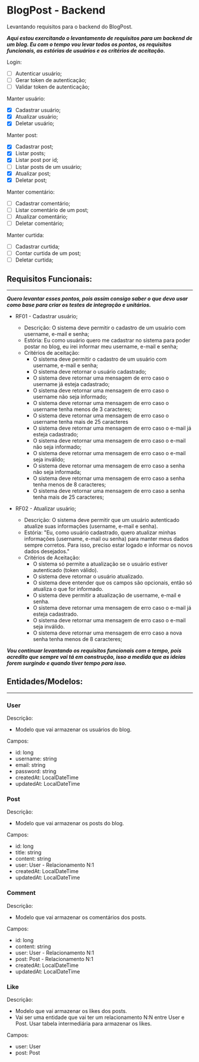 # BlogPost - Backend

Levantando requisitos para o backend do BlogPost.

***Aqui estou exercitando o levantamento de requisitos para um backend de um blog. Eu com o tempo vou levar todos os pontos, os requisitos funcionais, as estórias de usuários e os critérios de aceitação.***

Login:
 - [ ] Autenticar usuário;
 - [ ] Gerar token de autenticação;
 - [ ] Validar token de autenticação;
 
Manter usuário:
 - [x] Cadastrar usuário;
 - [x] Atualizar usuário;
 - [x] Deletar usuário;

Manter post:
 - [x] Cadastrar post;
 - [x] Listar posts;
 - [x] Listar post por id;
 - [ ] Listar posts de um usuário;
 - [x] Atualizar post;
 - [x] Deletar post;

Manter comentário:
 - [ ] Cadastrar comentário;
 - [ ] Listar comentário de um post;
 - [ ] Atualizar comentário;
 - [ ] Deletar comentário;

Manter curtida:
 - [ ] Cadastrar curtida;
 - [ ] Contar curtida de um post;
 - [ ] Deletar curtida;

## Requisitos Funcionais:

------------------------

***Quero levantar esses pontos, pois assim consigo saber o que devo usar como base para criar os testes de integração e unitários.***

 - RF01 - Cadastrar usuário;
   - Descrição: O sistema deve permitir o cadastro de um usuário com username, e-mail e senha;
   - Estória: Eu como usuário quero me cadastrar no sistema para poder postar no blog, eu irei informar meu username, e-mail e senha;
   - Critérios de aceitação:
     - O sistema deve permitir o cadastro de um usuário com username, e-mail e senha;
     - O sistema deve retornar o usuário cadastrado;
     - O sistema deve retornar uma mensagem de erro caso o username já esteja cadastrado;
     - O sistema deve retornar uma mensagem de erro caso o username não seja informado;
     - O sistema deve retornar uma mensagem de erro caso o username tenha menos de 3 caracteres;
     - O sistema deve retornar uma mensagem de erro caso o username tenha mais de 25 caracteres
     - O sistema deve retornar uma mensagem de erro caso o e-mail já esteja cadastrado;
     - O sistema deve retornar uma mensagem de erro caso o e-mail não seja informado;
     - O sistema deve retornar uma mensagem de erro caso o e-mail seja inválido;
     - O sistema deve retornar uma mensagem de erro caso a senha não seja informada;
     - O sistema deve retornar uma mensagem de erro caso a senha tenha menos de 8 caracteres;
     - O sistema deve retornar uma mensagem de erro caso a senha tenha mais de 25 caracteres;

 - RF02 - Atualizar usuário;
   - Descrição: O sistema deve permitir que um usuário autenticado atualize suas informações (username, e-mail e senha).
   - Estória: "Eu, como usuário cadastrado, quero atualizar minhas informações (username, e-mail ou senha) para manter meus dados sempre corretos. Para isso, preciso estar logado e informar os novos dados desejados."
   - Critérios de Aceitação: 
     - O sistema só permite a atualização se o usuário estiver autenticado (token válido).
     - O sistema deve retornar o usuário atualizado.
     - O sistema deve entender que os campos são opcionais, então só atualiza o que for informado.
     - O sistema deve permitir a atualização de username, e-mail e senha.
     - O sistema deve retornar uma mensagem de erro caso o e-mail já esteja cadastrado.
     - O sistema deve retornar uma mensagem de erro caso o e-mail seja inválido.
     - O sistema deve retornar uma mensagem de erro caso a nova senha tenha menos de 8 caracteres;

***Vou continuar levantando os requisitos funcionais com o tempo, pois acredito que sempre vai tá em construção, isso a medida que as ideias forem surgindo e quando tiver tempo para isso.***

## Entidades/Modelos:

------------------------

### User
Descrição: 
 - Modelo que vai armazenar os usuários do blog.

Campos:
 - id: long
 - username: string
 - email: string
 - password: string
 - createdAt: LocalDateTime
 - updatedAt: LocalDateTime

### Post
Descrição: 
 - Modelo que vai armazenar os posts do blog.

Campos:
 - id: long
 - title: string
 - content: string
 - user: User - Relacionamento N:1
 - createdAt: LocalDateTime
 - updatedAt: LocalDateTime

### Comment
Descrição: 
 - Modelo que vai armazenar os comentários dos posts.

Campos:
 - id: long
 - content: string
 - user: User - Relacionamento N:1
 - post: Post - Relacionamento N:1
 - createdAt: LocalDateTime
 - updatedAt: LocalDateTime

### Like
Descrição: 
 - Modelo que vai armazenar os likes dos posts.
 - Vai ser uma entidade que vai ter um relacionamento N:N entre User e Post. Usar tabela intermediária para armazenar os likes.

Campos:
 - user: User
 - post: Post


